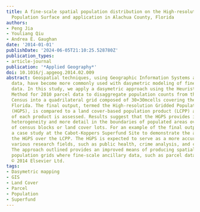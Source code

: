 ```yaml
---
title: A fine-scale spatial population distribution on the High-resolution Gridded
  Population Surface and application in Alachua County, Florida
authors:
- Peng Jia
- Youliang Qiu
- Andrea E. Gaughan
date: '2014-01-01'
publishDate: '2024-06-05T21:10:25.528780Z'
publication_types:
- article-journal
publication: '*Applied Geography*'
doi: 10.1016/j.apgeog.2014.02.009
abstract: Geospatial techniques, using Geographic Information Systems and remote sensing
  data, have become more commonly used with dasymetric modeling of fine-scale demographic
  data. In this study, we apply a dasymetric approach using the Heuristic Sampling
  Method for 2010 parcel data to disaggregate population counts from the 2010 U.S.
  Census into a quadrilateral grid composed of 30×30mcells covering the Alachua County,
  Florida. The final output, termed the High-resolution Gridded Population Surface
  (HGPS), is compared to a land cover-based population product (LCPP) and the detail
  of each product is assessed. Results suggest that the HGPS provides increased spatial
  heterogeneity and more detail in the boundaries of populated areas over the use
  of census blocks or land cover lots. For an example of the final output, we use
  a case study at the Cabot-Koppers Superfund Site to demonstrate the advantages of
  the HGPS over the LCPP. The HGPS is expected to serve as a more accurate input in
  various research fields, such as public health, crime analysis, and climate change.
  The approach outlined provides an improved means of producing spatially-explicit
  population grids where fine-scale ancillary data, such as parcel data, is available.
  © 2014 Elsevier Ltd.
tags:
- Dasymetric mapping
- GIS
- Land Cover
- Parcel
- Population
- Superfund
---
```

